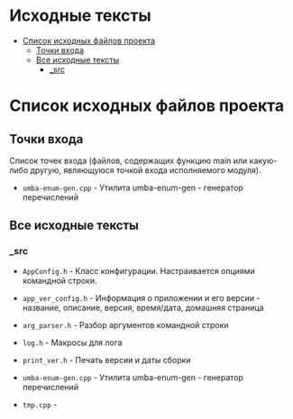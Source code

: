 
# Исходные тексты

- [Список исходных файлов проекта](#user-content-список-исходных-файлов-проекта)
  - [Точки входа](#user-content-точки-входа)
  - [Все исходные тексты](#user-content-все-исходные-тексты)
    - [_src](#user-content-_src)


# Список исходных файлов проекта


## Точки входа

Список точек входа (файлов, содержащих функцию main или какую-либо другую, являющуюся точкой входа исполняемого модуля).


- `umba-enum-gen.cpp` - Утилита umba-enum-gen - генератор перечислений



## Все исходные тексты




### _src

- `AppConfig.h` - Класс конфигурации. Настраивается опциями командной строки.
- `app_ver_config.h` - Информация о приложении и его версии - название, описание, версия, время/дата, домашняя страница
- `arg_parser.h` - Разбор аргументов командной строки
- `log.h` - Макросы для лога
- `print_ver.h` - Печать версии и даты сборки
- `umba-enum-gen.cpp` - Утилита umba-enum-gen - генератор перечислений

- `tmp.cpp` - 



